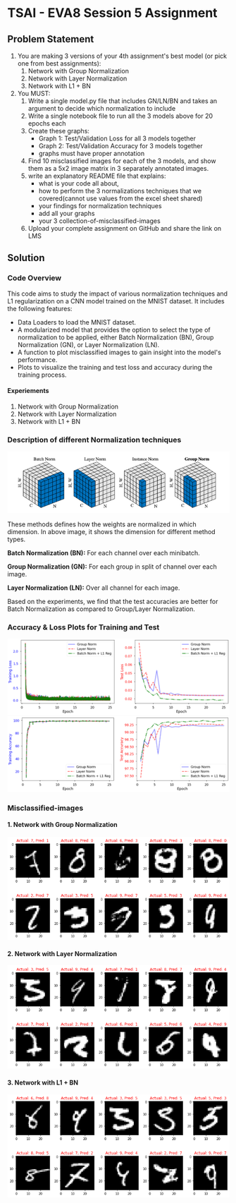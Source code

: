 # TSAI - EVA8 Session 5 Assignment

## Problem Statement

1. You are making 3 versions of your 4th assignment's best model (or pick one from best assignments):  
    1. Network with Group Normalization  
    2. Network with Layer Normalization  
    3. Network with L1 + BN  
2. You MUST:  
    1. Write a single model.py file that includes GN/LN/BN and takes an argument to decide which normalization to include  
    2. Write a single notebook file to run all the 3 models above for 20 epochs each  
    3. Create these graphs:
        - Graph 1: Test/Validation Loss for all 3 models together  
        - Graph 2: Test/Validation Accuracy for 3 models together  
        - graphs must have proper annotation  
    4. Find 10 misclassified images for each of the 3 models, and show them as a 5x2 image matrix in 3 separately annotated images.  
    5. write an explanatory README file that explains:  
        - what is your code all about,  
        - how to perform the 3 normalizations techniques that we covered(cannot use values from the excel sheet shared)
        - your findings for normalization techniques  
        - add all your graphs  
        - your 3 collection-of-misclassified-images  
    6. Upload your complete assignment on GitHub and share the link on LMS  

## Solution

### Code Overview

This code aims to study the impact of various normalization techniques and L1 regularization on a CNN model trained on the MNIST dataset. It includes the following features:

- Data Loaders to load the MNIST dataset.  
- A modularized model that provides the option to select the type of normalization to be applied, either Batch Normalization (BN), Group Normalization (GN), or Layer Normalization (LN).  
- A function to plot misclassified images to gain insight into the model's performance.  
- Plots to visualize the training and test loss and accuracy during the training process.  

#### Experiements

1. Network with Group Normalization  
2. Network with Layer Normalization  
3. Network with L1 + BN  


### Description of different Normalization techniques

![Normalization Comparison](./images/Normalization_Comparison.png)

These methods defines how the weights are normalized in which dimension. In above image, it shows the dimension for different method types.

**Batch Normalization (BN):** For each channel over each minibatch.

**Group Normalization (GN):** For each group in split of channel over each image.

**Layer Normalization (LN):** Over all channel for each image.

Based on the experiments, we find that the test accuracies are better for Batch Normalization as compared to Group/Layer Normalization.

### Accuracy & Loss Plots for Training and Test

![LossGraph](./images/LossImage.png)  
![AccuracyGraph](./images/AccuracyImage.png)  

### Misclassified-images 

#### 1. Network with Group Normalization
![GN](./images/gn_missclassified.png)

#### 2. Network with Layer Normalization 
![LN](./images/ln_misclassified.png)

#### 3. Network with L1 + BN  
![BN](./images/bn_misclassified.png)
